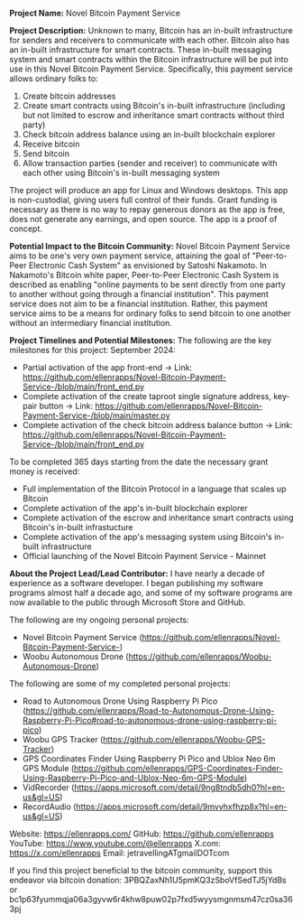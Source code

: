 **Project Name:**
Novel Bitcoin Payment Service

**Project Description:**
Unknown to many, Bitcoin has an in-built infrastructure for senders and receivers to communicate with each other. Bitcoin also has an in-built infrastructure for smart contracts. These in-built messaging system and smart contracts within the Bitcoin infrastructure will be put into use in this Novel Bitcoin Payment Service. Specifically, this payment service allows ordinary folks to:
1. Create bitcoin addresses
2. Create smart contracts using Bitcoin's in-built infrastructure (including but not limited to escrow and inheritance smart contracts without third party)
3. Check bitcoin address balance using an in-built blockchain explorer
4. Receive bitcoin
5. Send bitcoin
6. Allow transaction parties (sender and receiver) to communicate with each other using Bitcoin's in-built messaging system

The project will produce an app for Linux and Windows desktops. This app is non-custodial, giving users full control of their funds. Grant funding is necessary as there is no way to repay generous donors as the app is free, does not generate any earnings, and open source. The app is a proof of concept.

**Potential Impact to the Bitcoin Community:**
Novel Bitcoin Payment Service aims to be one's very own payment service, attaining the goal of "Peer-to-Peer Electronic Cash System" as envisioned by Satoshi Nakamoto. In Nakamoto's Bitcoin white paper, Peer-to-Peer Electronic Cash System is described as enabling "online payments to be sent directly from one party to another without going through a financial institution". This payment service does not aim to be a financial institution. Rather, this payment service aims to be a means for ordinary folks to send bitcoin to one another without an intermediary financial institution.

**Project Timelines and Potential Milestones:**
The following are the key milestones for this project:
September 2024:
* Partial activation of the app front-end -> Link: https://github.com/ellenrapps/Novel-Bitcoin-Payment-Service-/blob/main/front_end.py
* Complete activation of the create taproot single signature address, key-pair button -> Link: https://github.com/ellenrapps/Novel-Bitcoin-Payment-Service-/blob/main/master.py
* Complete activation of the check bitcoin address balance button -> Link: https://github.com/ellenrapps/Novel-Bitcoin-Payment-Service-/blob/main/front_end.py

To be completed 365 days starting from the date the necessary grant money is received:
* Full implementation of the Bitcoin Protocol in a language that scales up Bitcoin
* Complete activation of the app's in-built blockchain explorer
* Complete activation of the escrow and inheritance smart contracts using Bitcoin's in-built infrastucture
* Complete activation of the app's messaging system using Bitcoin's in-built infrastructure
* Official launching of the Novel Bitcoin Payment Service - Mainnet

**About the Project Lead/Lead Contributor:**
I have nearly a decade of experience as a software developer. I began publishing my software programs almost half a decade ago, and some of my software programs are now available to the public through Microsoft Store and GitHub.

The following are my ongoing personal projects:
* Novel Bitcoin Payment Service (https://github.com/ellenrapps/Novel-Bitcoin-Payment-Service-)
* Woobu Autonomous Drone (https://github.com/ellenrapps/Woobu-Autonomous-Drone)

The following are some of my completed personal projects:
* Road to Autonomous Drone Using Raspberry Pi Pico (https://github.com/ellenrapps/Road-to-Autonomous-Drone-Using-Raspberry-Pi-Pico#road-to-autonomous-drone-using-raspberry-pi-pico)
* Woobu GPS Tracker (https://github.com/ellenrapps/Woobu-GPS-Tracker)
* GPS Coordinates Finder Using Raspberry Pi Pico and Ublox Neo 6m GPS Module (https://github.com/ellenrapps/GPS-Coordinates-Finder-Using-Raspberry-Pi-Pico-and-Ublox-Neo-6m-GPS-Module)
* VidRecorder (https://apps.microsoft.com/detail/9ng8tndb5dh0?hl=en-us&gl=US)
* RecordAudio (https://apps.microsoft.com/detail/9mvvhxfhzp8x?hl=en-us&gl=US)

Website: https://ellenrapps.com/
GitHub: https://github.com/ellenrapps
YouTube: https://www.youtube.com/@ellenrapps
X.com: https://x.com/ellenrapps
Email: jetravellingATgmailDOTcom

If you find this project beneficial to the bitcoin community, support this endeavor via bitcoin donation:
3PBQZaxNh1U5pmKQ3zSboVfSedTJ5jYdBs
or
bc1p63fyummqja06a3gyvw6r4khw8puw02p7fxd5wyysmgnmsm47cz0sa363pj
